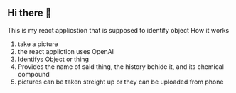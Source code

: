 ## Hi there 👋
This is my react applicstion that is supposed to identify object
How it works 
1. take a picture
2. the react appliction uses OpenAI
3. Identifys Object or thing
4. Provides the name of said thing, the history behide it, and its chemical compound
5. pictures can be taken streight up or they can be uploaded from phone

<!--
**Dave6375/Dave6375** is a ✨ _special_ ✨ repository because its `README.md` (this file) appears on your GitHub profile.

Here are some ideas to get you started:

- 🔭 I’m currently working on ...
- 🌱 I’m currently learning ...
- 👯 I’m looking to collaborate on ...
- 🤔 I’m looking for help with ...
- 💬 Ask me about ...
- 📫 How to reach me: ...
- 😄 Pronouns: ...
- ⚡ Fun fact: ...
-->
